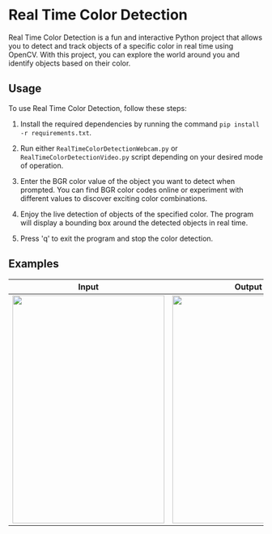 # Real Time Color Detection

Real Time Color Detection is a fun and interactive Python project that allows you to detect and track objects of a specific color in real time using OpenCV. With this project, you can explore the world around you and identify objects based on their color.

## Usage

To use Real Time Color Detection, follow these steps:

1. Install the required dependencies by running the command `pip install -r requirements.txt`.

2. Run either `RealTimeColorDetectionWebcam.py` or `RealTimeColorDetectionVideo.py` script depending on your desired mode of operation.

3. Enter the BGR color value of the object you want to detect when prompted. You can find BGR color codes online or experiment with different values to discover exciting color combinations.

4. Enjoy the live detection of objects of the specified color. The program will display a bounding box around the detected objects in real time.

5. Press 'q' to exit the program and stop the color detection.

## Examples

| Input | Output |
|-------|--------|
| <img src="data/input.gif" width="300" height="450"/> | <img src="data/output.gif" width="300" height="450"/>|


